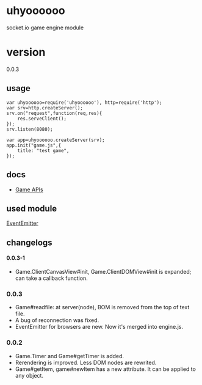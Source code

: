 # uhyoooooo
socket.io game engine module

# version
0\.0\.3

## usage
    var uhyoooooo=require('uhyoooooo'), http=require('http');
    var srv=http.createServer();
    srv.on("request",function(req,res){
        res.serveClient();
    });
    srv.listen(8080);

    var app=uhyoooooo.createServer(srv);
    app.init("game.js",{
        title: "test game",
    });

## docs
* [Game APIs](https://github.com/uhyo/uhyoooooo/blob/master/docs/game.md)

## used module
[EventEmitter](https://github.com/Wolfy87/EventEmitter)

## changelogs
#### 0\.0\.3-1
* Game.ClientCanvasView#init, Game.ClientDOMView#init is expanded; can take a callback function.
### 0\.0\.3
* Game#readfile: at server(node), BOM is removed from the top of text file.
* A bug of reconnection was fixed.
* EventEmitter for browsers are new. Now it's merged into engine.js.

### 0\.0\.2
* Game.Timer and Game#getTimer is added.
* Rerendering is improved. Less DOM nodes are rewrited.
* Game#getItem, game#newItem has a new attribute. It can be applied to any object.


